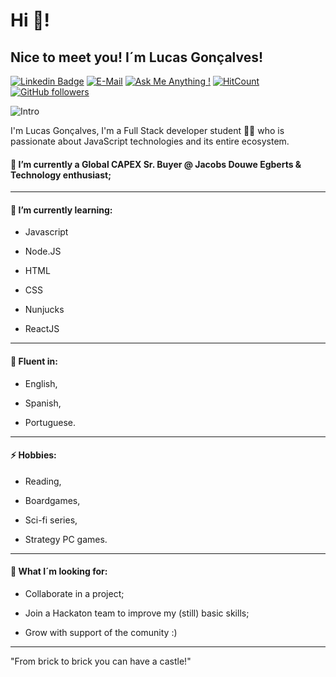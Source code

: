 # Hi 👋!
## Nice to meet you! I´m Lucas Gonçalves!
[![Linkedin Badge](https://img.shields.io/badge/-lucas%20goncalves-blue?style=flat-square&logo=Linkedin&logoColor=white&link=https://www.linkedin.com/in/lucasrgoncalves/)](https://www.linkedin.com/in/lucasrgoncalves/)
[![E-Mail](https://img.shields.io/badge/E--Mail-lucas.r.goncalves@outlook.com-blue)](mailto:lucas.r.goncalves@outlook.com)
[![Ask Me Anything !](https://img.shields.io/badge/Ask%20me-anything-1abc9c.svg)](https://GitHub.com/auriflanos)
[![HitCount](http://hits.dwyl.com/auriflanos/readme.svg)](http://hits.dwyl.com/auriflanos/readme)
[![GitHub followers](https://img.shields.io/github/followers/auriflanos?label=Followers&style=social)](https://github.com/auriflanos)

![Intro](https://drive.google.com/uc?export=view&id=1k9UJarDvrRkDODxPePE5otmb42iJxRgW)

I'm Lucas Gonçalves, I'm a Full Stack developer student 👨‍💻 who is passionate about JavaScript technologies and its entire ecosystem. 

#### 🔭 I’m currently a Global CAPEX Sr. Buyer @ Jacobs Douwe Egberts & Technology enthusiast;
---
#### 🌱 I’m currently learning:
- Javascript

- Node.JS

- HTML

-  CSS

-  Nunjucks

-  ReactJS

---

#### 💬 Fluent in:
- English,

- Spanish,

- Portuguese.

---

#### ⚡ Hobbies: 
- Reading,

- Boardgames,

- Sci-fi series,

- Strategy PC games.

---

#### 👯  What I´m looking for:
- Collaborate in a project;

- Join a Hackaton team to improve my (still) basic skills;

- Grow with support of the comunity :)

---
"From brick to brick you can have a castle!" 
